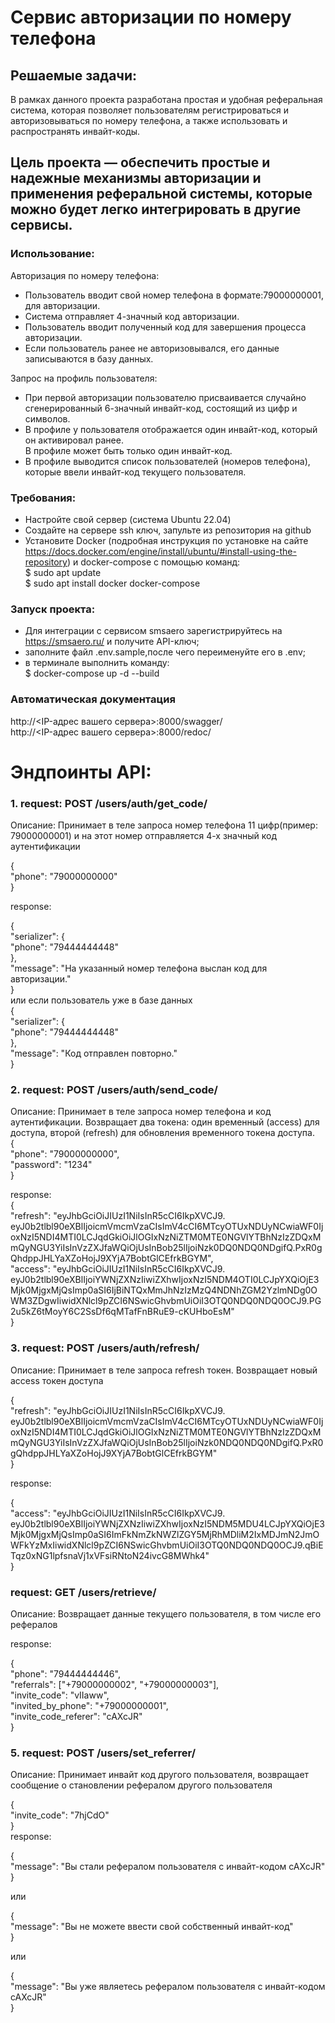 # Сервис авторизации по номеру телефона 
## Решаемые задачи:     
В рамках данного проекта разработана простая и удобная реферальная система, которая позволяет пользователям регистрироваться и авторизовываться по номеру телефона, а также использовать и распространять инвайт-коды.    

## Цель проекта — обеспечить простые и надежные механизмы авторизации и применения реферальной системы, которые можно будет легко интегрировать в другие сервисы.   
  
### Использование:  
    
Авторизация по номеру телефона: 
- Пользователь вводит свой номер телефона в формате:79000000001, для авторизации.  
- Система отправляет 4-значный код авторизации.   
- Пользователь вводит полученный код для завершения процесса авторизации.     
- Если пользователь ранее не авторизовывался, его данные записываются в базу данных.     

Запрос на профиль пользователя:    
    
- При первой авторизации пользователю присваивается случайно сгенерированный 6-значный инвайт-код, состоящий из цифр и символов.    
- В профиле у пользователя отображается один инвайт-код, который он активировал ранее.     
В профиле может быть только один инвайт-код.     
- В профиле выводится список пользователей (номеров телефона), которые ввели инвайт-код текущего пользователя.     

### Требования:  
- Настройте свой сервер (система Ubuntu 22.04)   
- Создайте на сервере ssh ключ, запульте из репозитория на github   
- Установите Docker (подробная инструкция по установке на сайте https://docs.docker.com/engine/install/ubuntu/#install-using-the-repository) и docker-compose с помощью команд:   
$ sudo apt update   
$ sudo apt install docker docker-compose   


### Запуск проекта:   
- Для интеграции с сервисом smsaero зарегистрируйтесь на https://smsaero.ru/ и получите API-ключ;    
- заполните файл .env.sample,после чего переименуйте его в .env;    
- в терминале выполнить команду:   
$ docker-compose up -d --build

      
### Автоматическая документация    
http://<IP-адрес вашего сервера>:8000/swagger/  
http://<IP-адрес вашего сервера>:8000/redoc/ 
   
# Эндпоинты API:    
    
### 1. request: POST /users/auth/get_code/  
Описание: Принимает в теле запроса номер телефона 11 цифр(пример: 79000000001) и на этот номер отправляется 4-х значный код аутентификации         
   
{   
  "phone": "79000000000"   
}   
    
response:   
   
{    
    "serializer": {    
        "phone": "79444444448"    
    },    
    "message": "На указанный номер телефона выслан код для авторизации."    
}        
 или если пользователь уже в базе данных    
{   
    "serializer": {    
        "phone": "79444444448"    
    },    
    "message": "Код отправлен повторно."    
}    
          
### 2. request: POST /users/auth/send_code/   
Описание: Принимает в теле запроса номер телефона и код аутентификации. Возвращает два токена: один временный (access) для доступа, второй (refresh) для обновления    временного токена доступа.      
{     
 "phone": "79000000000",     
 "password": "1234"     
}     
      
response:     
{    
    "refresh": "eyJhbGciOiJIUzI1NiIsInR5cCI6IkpXVCJ9.    eyJ0b2tlbl90eXBlIjoicmVmcmVzaCIsImV4cCI6MTcyOTUxNDUyNCwiaWF0IjoxNzI5NDI4MTI0LCJqdGkiOiJlOGIxNzNiZTM0MTE0NGVlYTBhNzIzZDQxMmQyNGU3YiIsInVzZXJfaWQiOjUsInBob25lIjoiNzk0DQ0NDQ0NDgifQ.PxR0gQhdppJHLYaXZoHojJ9XYjA7BobtGlCEfrkBGYM",    
    "access": "eyJhbGciOiJIUzI1NiIsInR5cCI6IkpXVCJ9.   eyJ0b2tlbl90eXBlIjoiYWNjZXNzIiwiZXhwIjoxNzI5NDM4OTI0LCJpYXQiOjE3Mjk0MjgxMjQsImp0aSI6IjBiNTQxMmJhNzIzMzQ4NDNhZGM2YzlmNDg0OWM3ZDgwIiwidXNlcl9pZCI6NSwicGhvbmUiOiI3OTQ0NDQ0NDQ0OCJ9.PG2u5kZ6tMoyY6C2SsDf6qMTafFnBRuE9-cKUHboEsM"    
}   
     
### 3. request: POST /users/auth/refresh/     
Описание: Принимает в теле запроса refresh токен. Возвращает новый access токен доступа     
     
{   
    "refresh": "eyJhbGciOiJIUzI1NiIsInR5cCI6IkpXVCJ9.    eyJ0b2tlbl90eXBlIjoicmVmcmVzaCIsImV4cCI6MTcyOTUxNDUyNCwiaWF0IjoxNzI5NDI4MTI0LCJqdGkiOiJlOGIxNzNiZTM0MTE0NGVlYTBhNzIzZDQxMmQyNGU3YiIsInVzZXJfaWQiOjUsInBob25lIjoiNzk0NDQ0NDQ0NDgifQ.PxR0gQhdppJHLYaXZoHojJ9XYjA7BobtGlCEfrkBGYM"    
}     
      
response:     
   
{   
    "access": "eyJhbGciOiJIUzI1NiIsInR5cCI6IkpXVCJ9.   eyJ0b2tlbl90eXBlIjoiYWNjZXNzIiwiZXhwIjoxNzI5NDM5MDU4LCJpYXQiOjE3Mjk0MjgxMjQsImp0aSI6ImFkNmZkNWZlZGY5MjRhMDliM2IxMDJmN2JmOWFkYzMxIiwidXNlcl9pZCI6NSwicGhvbmUiOiI3OTQ0NDQ0NDQ0OCJ9.qBiETqz0xNG1lpfsnaVj1xVFsiRNtoN24ivcG8MWhk4"   
}  
     
### request: GET /users/retrieve/    
Описание: Возвращает данные текущего пользователя, в том числе его рефералов      
  
response:     
   
{   
    "phone": "79444444446",    
    "referrals": ["+79000000002", "+79000000003"],    
    "invite_code": "vIIaww",    
    "invited_by_phone": "+79000000001",   
    "invite_code_referer": "cAXcJR"    
}     
    
### 5. request: POST /users/set_referrer/     
Описание: Принимает инвайт код другого пользователя, возвращает сообщение о становлении рефералом другого пользователя          
     
{      
    "invite_code": "7hjCdO"      
}       
response:      
    
{    
    "message": "Вы стали рефералом пользователя с инвайт-кодом cAXcJR"    
}    
    
или   
     
{    
    "message": "Вы не можете ввести свой собственный инвайт-код"   
}    
     
или   
      
{   
    "message": "Вы уже являетесь рефералом пользователя с инвайт-кодом cAXcJR"   
}    



